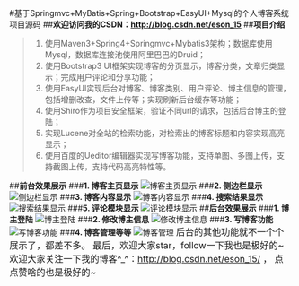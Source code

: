 
#基于Springmvc+MyBatis+Spring+Bootstrap+EasyUI+Mysql的个人博客系统项目源码
##**欢迎访问我的CSDN：http://blog.csdn.net/eson_15**
##**项目介绍**

>1. 使用Maven3+Spring4+Springmvc+Mybatis3架构；数据库使用Mysql，数据库连接池使用阿里巴巴的Druid；
>2. 使用Bootstrap3 UI框架实现博客的分页显示，博客分类，文章归类显示；完成用户评论和分享功能；
>3. 使用EasyUI实现后台对博客、博客类别、用户评论、博主信息的管理，包括增删改查，文件上传等；实现刷新后台缓存等功能；
>4. 使用Shiro作为项目安全框架，验证不同url的请求，包括后台博主的登陆；
>5. 实现Lucene对全站的检索功能，对检索出的博客标题和内容实现高亮显示；
>6. 使用百度的Ueditor编辑器实现写博客功能，支持单图、多图上传，支持截图上传，支持代码高亮特性等。

##**前台效果展示**
###**1. 博客主页显示**
![博客主页显示](http://img.blog.csdn.net/20160715105933188)
###**2. 侧边栏显示**
![侧边栏显示](http://img.blog.csdn.net/20160715102010923)
###**3. 博客内容显示**
![博客内容显示](http://img.blog.csdn.net/20160715102206633)
###**4. 搜索结果显示**
![搜索结果显示](http://img.blog.csdn.net/20160715102331331)
###**5. 评论模块显示**
![评论模块显示](http://img.blog.csdn.net/20160715102442316)
##**后台效果展示**
###**1. 博主登陆**
![博主登陆](http://img.blog.csdn.net/20160715102637030)
###**2. 修改博主信息**
![修改博主信息](http://img.blog.csdn.net/20160715102907177)
###**3. 写博客功能**
![写博客功能](http://img.blog.csdn.net/20160715103127006)
###**4. 博客管理等等**
![博客管理](http://img.blog.csdn.net/20160715103258742)
<font size=3>后台的其他功能就不一个个展示了，都差不多。
最后，欢迎大家star，follow一下我也是极好的~<br/>
欢迎大家关注一下我的博客^_^：http://blog.csdn.net/eson_15/ ，
点点赞啥的也是极好的~

